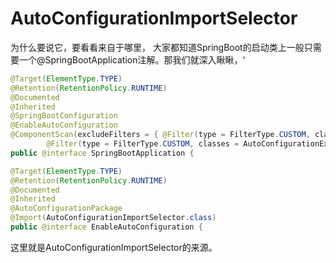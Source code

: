 # AutoConfigurationImportSelector

为什么要说它，要看看来自于哪里， 大家都知道SpringBoot的启动类上一般只需要一个@SpringBootApplication注解。那我们就深入瞅瞅，‘

```java
@Target(ElementType.TYPE)
@Retention(RetentionPolicy.RUNTIME)
@Documented
@Inherited
@SpringBootConfiguration
@EnableAutoConfiguration
@ComponentScan(excludeFilters = { @Filter(type = FilterType.CUSTOM, classes = TypeExcludeFilter.class),
		@Filter(type = FilterType.CUSTOM, classes = AutoConfigurationExcludeFilter.class) })
public @interface SpringBootApplication {
```

```java
@Target(ElementType.TYPE)
@Retention(RetentionPolicy.RUNTIME)
@Documented
@Inherited
@AutoConfigurationPackage
@Import(AutoConfigurationImportSelector.class)
public @interface EnableAutoConfiguration {
```

这里就是AutoConfigurationImportSelector的来源。

```java

```

```java

```